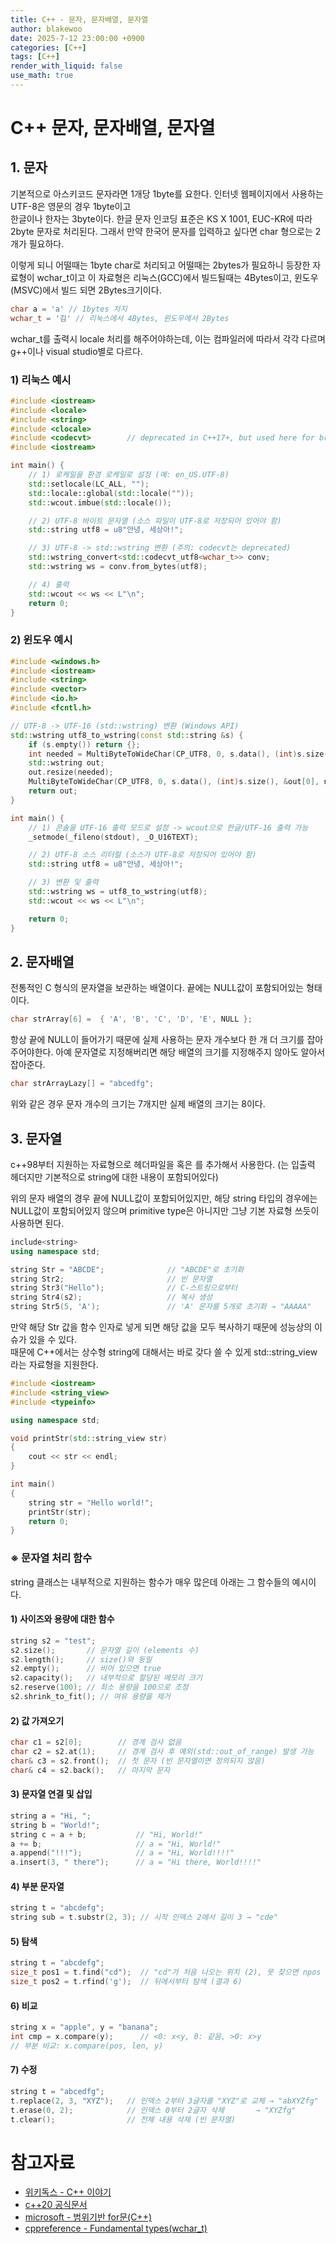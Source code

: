 ```yaml
---
title: C++ - 문자, 문자배열, 문자열
author: blakewoo
date: 2025-7-12 23:00:00 +0900
categories: [C++]
tags: [C++] 
render_with_liquid: false
use_math: true
---
```


# C++ 문자, 문자배열, 문자열
## 1. 문자
기본적으로 아스키코드 문자라면 1개당 1byte를 요한다. 인터넷 웹페이지에서 사용하는 UTF-8은 영문의 경우 1byte이고   
한글이나 한자는 3byte이다. 한글 문자 인코딩 표준은 KS X 1001, EUC-KR에 따라 2byte 문자로 처리된다. 그래서 만약
한국어 문자를 입력하고 싶다면 char 형으로는 2개가 필요하다.

이렇게 되니 어떨때는 1byte char로 처리되고 어떨때는 2bytes가 필요하니 등장한 자료형이 wchar_t이고 이 자료형은
리눅스(GCC)에서 빌드될때는 4Bytes이고, 윈도우(MSVC)에서 빌드 되면 2Bytes크기이다.

```cpp
char a = 'a' // 1bytes 차지
wchar_t = '김' // 리눅스에서 4Bytes, 윈도우에서 2Bytes
```

wchar_t를 출력시 locale 처리를 해주어야하는데, 이는 컴파일러에 따라서 각각 다르며 g++이나 visual studio별로 다르다.

### 1) 리눅스 예시

```cpp
#include <iostream>
#include <locale>
#include <string>
#include <clocale>
#include <codecvt>        // deprecated in C++17+, but used here for brevity
#include <iostream>

int main() {
    // 1) 로케일을 환경 로케일로 설정 (예: en_US.UTF-8)
    std::setlocale(LC_ALL, "");
    std::locale::global(std::locale(""));
    std::wcout.imbue(std::locale());

    // 2) UTF-8 바이트 문자열 (소스 파일이 UTF-8로 저장되어 있어야 함)
    std::string utf8 = u8"안녕, 세상아!";

    // 3) UTF-8 -> std::wstring 변환 (주의: codecvt는 deprecated)
    std::wstring_convert<std::codecvt_utf8<wchar_t>> conv;
    std::wstring ws = conv.from_bytes(utf8);

    // 4) 출력
    std::wcout << ws << L"\n";
    return 0;
}
```

### 2) 윈도우 예시

```cpp
#include <windows.h>
#include <iostream>
#include <string>
#include <vector>
#include <io.h>
#include <fcntl.h>

// UTF-8 -> UTF-16 (std::wstring) 변환 (Windows API)
std::wstring utf8_to_wstring(const std::string &s) {
    if (s.empty()) return {};
    int needed = MultiByteToWideChar(CP_UTF8, 0, s.data(), (int)s.size(), nullptr, 0);
    std::wstring out;
    out.resize(needed);
    MultiByteToWideChar(CP_UTF8, 0, s.data(), (int)s.size(), &out[0], needed);
    return out;
}

int main() {
    // 1) 콘솔을 UTF-16 출력 모드로 설정 -> wcout으로 한글/UTF-16 출력 가능
    _setmode(_fileno(stdout), _O_U16TEXT);

    // 2) UTF-8 소스 리터럴 (소스가 UTF-8로 저장되어 있어야 함)
    std::string utf8 = u8"안녕, 세상아!";

    // 3) 변환 및 출력
    std::wstring ws = utf8_to_wstring(utf8);
    std::wcout << ws << L"\n";

    return 0;
}
```


## 2. 문자배열
전통적인 C 형식의 문자열을 보관하는 배열이다. 끝에는 NULL값이 포함되어있는 형태이다.

```cpp
char strArray[6] =  { 'A', 'B', 'C', 'D', 'E', NULL };
```

항상 끝에 NULL이 들어가기 때문에 실제 사용하는 문자 개수보다 한 개 더 크기를 잡아주어야한다.
아예 문자열로 지정해버리면 해당 배열의 크기를 지정해주지 않아도 알아서 잡아준다.

```cpp
char strArrayLazy[] = "abcedfg";
```

위와 같은 경우 문자 개수의 크기는 7개지만 실제 배열의 크기는 8이다.

## 3. 문자열
c++98부터 지원하는 자료형으로 헤더파일을 <string> 혹은 <iostream>를 추가해서 사용한다.
(<iosteam>는 입출력 헤더지만 기본적으로 string에 대한 내용이 포함되어있다)

위의 문자 배열의 경우 끝에 NULL값이 포함되어있지만, 해당 string 타입의 경우에는 NULL값이 포함되어있지 않으며
primitive type은 아니지만 그냥 기본 자료형 쓰듯이 사용하면 된다.

```cpp
include<string>
using namespace std;

string Str = "ABCDE";              // "ABCDE"로 초기화
string Str2;                       // 빈 문자열
string Str3("Hello");              // C-스트링으로부터
string Str4(s2);                   // 복사 생성
string Str5(5, 'A');               // 'A' 문자를 5개로 초기화 → "AAAAA"

```

만약 해당 Str 값을 함수 인자로 넣게 되면 해당 값을 모두 복사하기 때문에 성능상의 이슈가 있을 수 있다.   
때문에 C++에서는 상수형 string에 대해서는 바로 갖다 쓸 수 있게 std::string_view 라는 자료형을 지원한다.

```cpp
#include <iostream>
#include <string_view>
#include <typeinfo>

using namespace std;

void printStr(std::string_view str)
{
    cout << str << endl;
}

int main()
{
    string str = "Hello world!";
    printStr(str);
    return 0;
}
```

### ※ 문자열 처리 함수
string 클래스는 내부적으로 지원하는 함수가 매우 많은데 아래는 그 함수들의 예시이다.

#### 1) 사이즈와 용량에 대한 함수
```cpp
string s2 = "test";
s2.size();       // 문자열 길이 (elements 수)
s2.length();     // size()와 동일
s2.empty();      // 비어 있으면 true
s2.capacity();   // 내부적으로 할당된 메모리 크기
s2.reserve(100); // 최소 용량을 100으로 조정
s2.shrink_to_fit(); // 여유 용량을 제거
```

#### 2) 값 가져오기
```cpp
char c1 = s2[0];        // 경계 검사 없음
char c2 = s2.at(1);     // 경계 검사 후 예외(std::out_of_range) 발생 가능
char& c3 = s2.front();  // 첫 문자 (빈 문자열이면 정의되지 않음)
char& c4 = s2.back();   // 마지막 문자
```

#### 3) 문자열 연결 및 삽입
```cpp
string a = "Hi, ";
string b = "World!";
string c = a + b;           // "Hi, World!"
a += b;                     // a = "Hi, World!"
a.append("!!!");            // a = "Hi, World!!!!"
a.insert(3, " there");      // a = "Hi there, World!!!!"
```

#### 4) 부분 문자열
```cpp
string t = "abcdefg";
string sub = t.substr(2, 3); // 시작 인덱스 2에서 길이 3 → "cde"
```

#### 5) 탐색
```cpp
string t = "abcdefg";
size_t pos1 = t.find("cd");  // "cd"가 처음 나오는 위치 (2), 못 찾으면 npos
size_t pos2 = t.rfind('g');  // 뒤에서부터 탐색 (결과 6)
```

#### 6) 비교
```cpp
string x = "apple", y = "banana";
int cmp = x.compare(y);      // <0: x<y, 0: 같음, >0: x>y
// 부분 비교: x.compare(pos, len, y)
```

#### 7) 수정
```cpp
string t = "abcedfg";
t.replace(2, 3, "XYZ");   // 인덱스 2부터 3글자를 "XYZ"로 교체 → "abXYZfg"
t.erase(0, 2);            // 인덱스 0부터 2글자 삭제       → "XYZfg"
t.clear();                // 전체 내용 삭제 (빈 문자열)
```

# 참고자료
- [위키독스 - C++ 이야기](https://wikidocs.net/25044)
- [c++20 공식문서](https://isocpp.org/files/papers/N4860.pdf)
- [microsoft - 범위기반 for문(C++)](https://learn.microsoft.com/ko-kr/cpp/cpp/range-based-for-statement-cpp?view=msvc-170)
- [cppreference - Fundamental types(wchar_t)](https://en.cppreference.com/w/cpp/language/types.html#Character_types)
